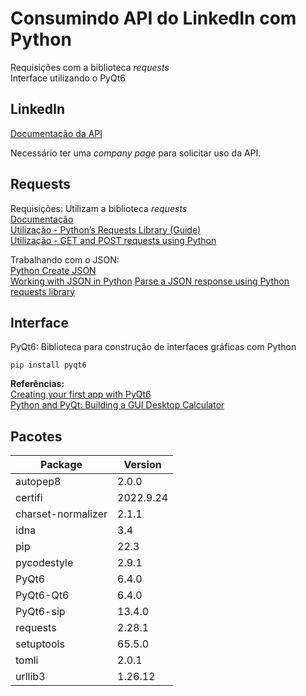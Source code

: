 # Consumindo API do LinkedIn com Python

Requisições com a biblioteca _requests_  
Interface utilizando o PyQt6

## LinkedIn

[Documentação da API](https://learn.microsoft.com/pt-br/linkedin/consumer/integrations/self-serve/sign-in-with-linkedin)

Necessário ter uma _company page_ para solicitar uso da API.

## Requests

Requisições: Utilizam a biblioteca _requests_  
[Documentação](https://pypi.org/project/requests/)  
[Utilização - Python’s Requests Library (Guide)](https://realpython.com/python-requests/#the-response)  
[Utilização - GET and POST requests using Python](https://www.geeksforgeeks.org/get-post-requests-using-python/)

Trabalhando com o JSON:  
[Python Create JSON](https://pythonexamples.org/python-create-json/)  
[Working with JSON in Python](https://datagy.io/python-requests-json/)
[Parse a JSON response using Python requests library](https://pynative.com/parse-json-response-using-python-requests-library/)

## Interface

PyQt6: Biblioteca para construção de interfaces gráficas com Python

`pip install pyqt6`

**Referências:**  
[Creating your first app with PyQt6](https://www.pythonguis.com/tutorials/pyqt6-creating-your-first-window/)  
[Python and PyQt: Building a GUI Desktop Calculator](https://realpython.com/python-pyqt-gui-calculator/)

## Pacotes

| Package            | Version   |
| ------------------ | --------- |
| autopep8           | 2.0.0     |
| certifi            | 2022.9.24 |
| charset-normalizer | 2.1.1     |
| idna               | 3.4       |
| pip                | 22.3      |
| pycodestyle        | 2.9.1     |
| PyQt6              | 6.4.0     |
| PyQt6-Qt6          | 6.4.0     |
| PyQt6-sip          | 13.4.0    |
| requests           | 2.28.1    |
| setuptools         | 65.5.0    |
| tomli              | 2.0.1     |
| urllib3            | 1.26.12   |
